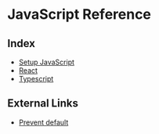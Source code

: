 # JavaScript Reference

## Index

- [Setup JavaScript](setup-js-static-site.md)
- [React](./react/README.md)
- [Typescript](./typescript/)

## External Links

- [Prevent default](https://developer.mozilla.org/en-US/docs/Web/API/Event/preventDefault)
